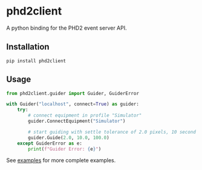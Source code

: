 # phd2client

A python binding for the PHD2 event server API.

## Installation

```
pip install phd2client
```

## Usage

```python
from phd2client.guider import Guider, GuiderError

with Guider("localhost", connect=True) as guider:
    try:
        # connect equipment in profile "Simulator"
        guider.ConnectEquipment("Simulator")

        # start guiding with settle tolerance of 2.0 pixels, 10 second settle time, 100-second timeout
        guider.Guide(2.0, 10.0, 100.0)
    except GuiderError as e:
        print(f"Guider Error: {e}")
```

See [examples](https://github.com/agalasso/phd2client/blob/master/python/examples/) for more complete examples.
